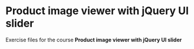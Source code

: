 # Product image viewer with jQuery UI slider
Exercise files for the course **Product image viewer with jQuery UI slider**
